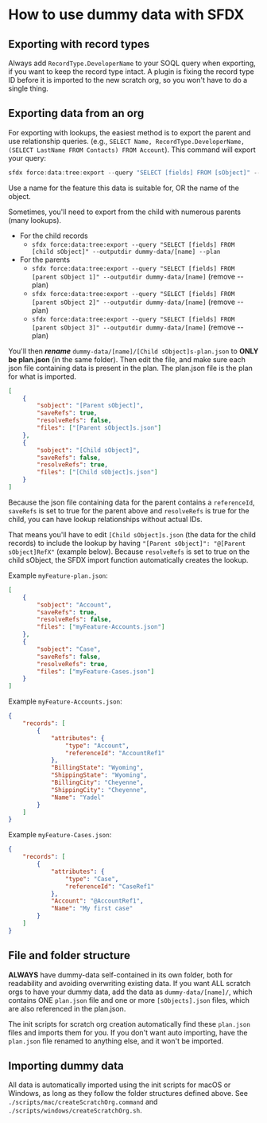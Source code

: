 # How to use dummy data with SFDX

## Exporting with record types

Always add `RecordType.DeveloperName` to your SOQL query when exporting, if you want to keep the record type intact. A plugin is fixing the record type ID before it is imported to the new scratch org, so you won't have to do a single thing.

## Exporting data from an org

For exporting with lookups, the easiest method is to export the parent and use relationship queries. (e.g., `SELECT Name, RecordType.DeveloperName, (SELECT LastName FROM Contacts) FROM Account`). This command will export your query:

```java
sfdx force:data:tree:export --query "SELECT [fields] FROM [sObject]" --outputdir dummy-data/[name] --plan
```

Use a name for the feature this data is suitable for, OR the name of the object.

Sometimes, you'll need to export from the child with numerous parents (many lookups).

-   For the child records
    -   `sfdx force:data:tree:export --query "SELECT [fields] FROM [child sObject]" --outputdir dummy-data/[name] --plan`
-   For the parents
    -   `sfdx force:data:tree:export --query "SELECT [fields] FROM [parent sObject 1]" --outputdir dummy-data/[name]` (remove --plan)
    -   `sfdx force:data:tree:export --query "SELECT [fields] FROM [parent sObject 2]" --outputdir dummy-data/[name]` (remove --plan)
    -   `sfdx force:data:tree:export --query "SELECT [fields] FROM [parent sObject 3]" --outputdir dummy-data/[name]` (remove --plan)

You'll then **_rename_** `dummy-data/[name]/[Child sObject]s-plan.json` to **ONLY be plan.json** (in the same folder). Then edit the file, and make sure each json file containing data is present in the plan. The plan.json file is the plan for what is imported.

```json
[
    {
        "sobject": "[Parent sObject]",
        "saveRefs": true,
        "resolveRefs": false,
        "files": ["[Parent sObject]s.json"]
    },
    {
        "sobject": "[Child sObject]",
        "saveRefs": false,
        "resolveRefs": true,
        "files": ["[Child sObject]s.json"]
    }
]
```

Because the json file containing data for the parent contains a `referenceId`, `saveRefs` is set to true for the parent above and `resolveRefs` is true for the child, you can have lookup relationships without actual IDs.

That means you'll have to edit `[Child sObject]s.json` (the data for the child records) to include the lookup by having `"[Parent sObject]": "@[Parent sObject]RefX"` (example below). Because `resolveRefs` is set to true on the child sObject, the SFDX import function automatically creates the lookup.

Example `myFeature-plan.json`:

```json
[
    {
        "sobject": "Account",
        "saveRefs": true,
        "resolveRefs": false,
        "files": ["myFeature-Accounts.json"]
    },
    {
        "sobject": "Case",
        "saveRefs": false,
        "resolveRefs": true,
        "files": ["myFeature-Cases.json"]
    }
]
```

Example `myFeature-Accounts.json`:

```json
{
    "records": [
        {
            "attributes": {
                "type": "Account",
                "referenceId": "AccountRef1"
            },
            "BillingState": "Wyoming",
            "ShippingState": "Wyoming",
            "BillingCity": "Cheyenne",
            "ShippingCity": "Cheyenne",
            "Name": "Yadel"
        }
    ]
}
```

Example `myFeature-Cases.json`:

```json
{
    "records": [
        {
            "attributes": {
                "type": "Case",
                "referenceId": "CaseRef1"
            },
            "Account": "@AccountRef1",
            "Name": "My first case"
        }
    ]
}
```

## File and folder structure

**ALWAYS** have dummy-data self-contained in its own folder, both for readability and avoiding overwriting existing data. If you want ALL scratch orgs to have your dummy data, add the data as `dummy-data/[name]/`, which contains ONE `plan.json` file and one or more `[sObjects].json` files, which are also referenced in the plan.json.

The init scripts for scratch org creation automatically find these `plan.json` files and imports them for you. If you don't want auto importing, have the `plan.json` file renamed to anything else, and it won't be imported.

## Importing dummy data

All data is automatically imported using the init scripts for macOS or Windows, as long as they follow the folder structures defined above. See `./scripts/mac/createScratchOrg.command` and `./scripts/windows/createScratchOrg.sh`.
